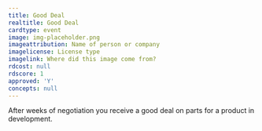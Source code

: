 ```yaml
---
title: Good Deal
realtitle: Good Deal
cardtype: event
image: img-placeholder.png
imageattribution: Name of person or company
imagelicense: License type
imagelink: Where did this image come from?
rdcost: null
rdscore: 1
approved: 'Y'
concepts: null
---
```


After weeks of negotiation you receive a good deal on parts for a product in development.
